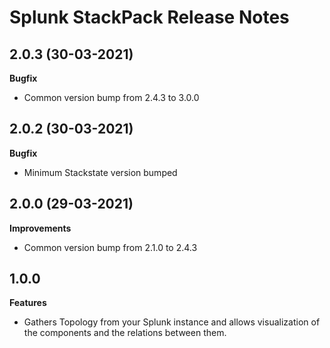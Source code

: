 # Splunk StackPack Release Notes

## 2.0.3 (30-03-2021)

**Bugfix**
- Common version bump from 2.4.3 to 3.0.0

## 2.0.2 (30-03-2021)

**Bugfix**
- Minimum Stackstate version bumped

## 2.0.0 (29-03-2021)

**Improvements**
- Common version bump from 2.1.0 to 2.4.3

## 1.0.0

**Features**
- Gathers Topology from your Splunk instance and allows visualization of the components and the relations between them.
